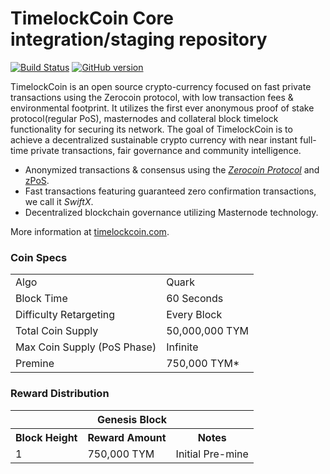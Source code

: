 TimelockCoin Core integration/staging repository
=====================================

[![Build Status](https://travis-ci.org/TimelockCoin-Project/TimelockCoin.svg?branch=master)](https://travis-ci.org/TimelockCoin-Project/TimelockCoin) [![GitHub version](https://badge.fury.io/gh/TimelockCoin-Project%2FTimelockCoin.svg)](https://badge.fury.io/gh/TimelockCoin-Project%2FTimelockCoin)

TimelockCoin is an open source crypto-currency focused on fast private transactions using the Zerocoin protocol, with low transaction fees & environmental footprint.  It utilizes the first ever anonymous proof of stake protocol(regular PoS), masternodes and collateral block timelock functionality for securing its network.
The goal of TimelockCoin is to achieve a decentralized sustainable crypto currency with near instant full-time private transactions, fair governance and community intelligence.
- Anonymized transactions & consensus using the [_Zerocoin Protocol_](http://www.timelockcoin.org/zpiv) and [zPoS](https://timelockcoin.org/zpos/).
- Fast transactions featuring guaranteed zero confirmation transactions, we call it _SwiftX_.
- Decentralized blockchain governance utilizing Masternode technology.

More information at [timelockcoin.com](http://www.timelockcoin.com).
### Coin Specs
<table>
<tr><td>Algo</td><td>Quark</td></tr>
<tr><td>Block Time</td><td>60 Seconds</td></tr>
<tr><td>Difficulty Retargeting</td><td>Every Block</td></tr>
<tr><td>Total Coin Supply</td><td>50,000,000 TYM</td></tr>
<tr><td>Max Coin Supply (PoS Phase)</td><td>Infinite</td></tr>
<tr><td>Premine</td><td>750,000 TYM*</td></tr>
</table>

### Reward Distribution

<table>
<th colspan=4>Genesis Block</th>
<tr><th>Block Height</th><th>Reward Amount</th><th>Notes</th></tr>
<tr><td>1</td><td>750,000 TYM</td><td>Initial Pre-mine</a></td></tr>
</table>
